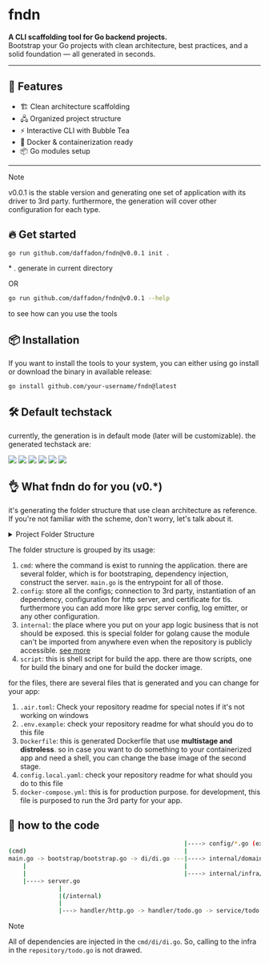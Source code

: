 # fndn

**A CLI scaffolding tool for Go backend projects.**  
Bootstrap your Go projects with clean architecture, best practices, and a solid foundation — all generated in seconds.

---

## 🚀 Features
<!-- - 🔧 Configurable tech stack options -->

- 🏗️ Clean architecture scaffolding
- 🖧 Organized project structure
- ⚡ Interactive CLI with Bubble Tea
- 🐳 Docker & containerization ready
- 📦 Go modules setup

---
> [!NOTE]
> v0.0.1 is the stable version and generating one set of application with its driver to 3rd party. furthermore, the generation will cover other configuration for each type.

## 🔥 Get started

```bash
go run github.com/daffadon/fndn@v0.0.1 init .
```

\* . generate in current directory

OR

```bash
go run github.com/daffadon/fndn@v0.0.1 --help
```

to see how can you use the tools

## 📦 Installation

If you want to install the tools to your system, you can either using go install or download the binary in available release:

```bash
go install github.com/your-username/fndn@latest
```

## 🛠️ Default techstack

currently, the generation is in default mode (later will be customizable). the generated techstack are:

![](https://img.shields.io/badge/gin-3997AA?style=for-the-badge&logo=gin&logoColor=white)
![](https://img.shields.io/badge/PostgreSQL-316192?style=for-the-badge&logo=postgresql&logoColor=white)
![](https://img.shields.io/badge/nats-2DACE1?style=for-the-badge&logo=nats&logoColor=white)
![](https://img.shields.io/badge/redis-%23DD0031.svg?&style=for-the-badge&logo=redis&logoColor=white)
![](https://img.shields.io/badge/minio-C8324D?style=for-the-badge&logo=nats&logoColor=white)
![](https://img.shields.io/badge/Docker-2CA5E0?style=for-the-badge&logo=docker&logoColor=white)

## 👌 What fndn do for you (v0.\*)

it's generating the folder structure that use clean architecture as reference. If you're not familiar with the scheme, don't worry, let's talk about it.

<details>
<summary>Project Folder Structure</summary>

```bash
project
├── cmd
│   ├── bootstrap
│   │   └── bootstrap.go
│   ├── di
│   │   └── container.go
│   ├── server
│   │   └── server.go
│   └── main.go
├── config
│   ├── cache
│   │   └── redis.go
│   ├── env
│   │   └── env.go
│   ├── logger
│   │   └── zerolog.go
│   ├── mq
│   │   ├── nats-server.conf
│   │   └── nats.go
│   ├── router
│   │   └── http.go
│   └── storage
│       ├── minio.go
│       └── postgresql.go
├── internal
│   ├── domain
│   │   ├── dto
│   │   │   └── todo.go
│   │   ├── handler
│   │   │   ├── http.go
│   │   │   └── todo.go
│   │   ├── repository
│   │   │   └── todo.go
│   │   └── service
│   │       └── todo.go
│   ├── infra
│   │   ├── cache
│   │   │   └── redis.go
│   │   ├── mq
│   │   │   └── jetstream_infra.go
│   │   └── storage
│   │       ├── minio.go
│   │       └── querier.go
│   └── pkg
│       └── .gitkeep
├── script
│   ├── build-binary.sh
│   └── docker-build.sh
├── .air.toml
├── .env.example
├── .gitignore
├── Dockerfile
├── Makefile
├── README.md
├── VERSION
├── config.local.yaml
├── docker-compose.yml
├── go.mod
└── go.sum
```

</details>

The folder structure is grouped by its usage:

1. `cmd`: where the command is exist to running the application. there are several folder, which is for bootstraping, dependency injection, construct the server. `main.go` is the entrypoint for all of those.
2. `config`: store all the configs; connection to 3rd party, instantiation of an dependency, configuration for http server, and certificate for tls. furthermore you can add more like grpc server config, log emitter, or any other configuration.
3. `internal`: the place where you put on your app logic business that is not should be exposed. this is special folder for golang cause the module can't be imported from anywhere even when the repository is publicly accessible. [see more](https://go.dev/doc/go1.4#internalpackages)
4. `script`: this is shell script for build the app. there are thow scripts, one for build the binary and one for build the docker image.

for the files, there are several files that is generated and you can change for your app:

1. `.air.toml`: Check your repository readme for special notes if it's not working on windows
2. `.env.example`: check your repository readme for what should you do to this file
3. `Dockerfile`: this is generated Dockerfile that use **multistage and distroless**. so in case you want to do something to your containerized app and need a shell, you can change the base image of the second stage.
4. `config.local.yaml`: check your repository readme for what should you do to this file
5. `docker-compose.yml`: this is for production purpose. for development, this file is purposed to run the 3rd party for your app.

## 🔀 how to the code

```bash
                                                 |----> config/*.go (except /env)
(cmd)                                            |
main.go -> bootstrap/bootstrap.go -> di/di.go ---|----> internal/domain/*.go (except /dto)
    |                                            |
    |                                            |----> internal/infra/*.go
    |----> server.go
              |
              |(/internal)
              |
              |---> handler/http.go -> handler/todo.go -> service/todo.go -> repository/todo.go
```

> [!NOTE]
> All of dependencies are injected in the `cmd/di/di.go`. So, calling to the infra in the `repository/todo.go` is not drawed.